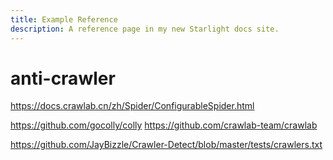 ```yaml
---
title: Example Reference
description: A reference page in my new Starlight docs site.
---
```


# anti-crawler

<https://docs.crawlab.cn/zh/Spider/ConfigurableSpider.html>

<https://github.com/gocolly/colly>
<https://github.com/crawlab-team/crawlab>

<https://github.com/JayBizzle/Crawler-Detect/blob/master/tests/crawlers.txt>

